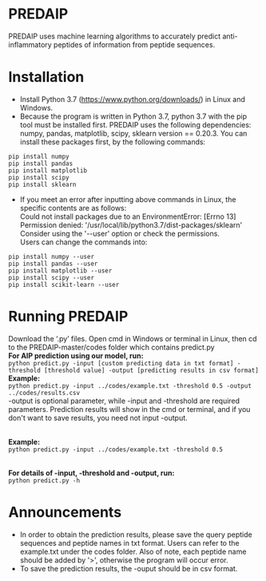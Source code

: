 # PREDAIP
PREDAIP uses machine learning algorithms to accurately predict anti-inflammatory peptides of information from peptide sequences.

# Installation
* Install Python 3.7 (https://www.python.org/downloads/) in Linux and Windows.
* Because the program is written in Python 3.7, python 3.7 with the pip tool must be installed first. PREDAIP uses the following dependencies: numpy, pandas, matplotlib, scipy, sklearn version == 0.20.3. You can install these packages first, by the following commands:
```
pip install numpy
pip install pandas
pip install matplotlib
pip install scipy
pip install sklearn
```
* If you meet an error after inputting above commands in Linux, the specific contents are as follows:
</br>Could not install packages due to an EnvironmentError: [Errno 13] Permission denied: '/usr/local/lib/python3.7/dist-packages/sklearn'
Consider using the '--user' option or check the permissions.
</br>Users can change the commands into:
```
pip install numpy --user
pip install pandas --user
pip install matplotlib --user
pip install scipy --user
pip install scikit-learn --user
```

# Running PREDAIP
Download the ‘.py’ files.
Open cmd in Windows or terminal in Linux, then cd to the PREDAIP-master/codes folder which contains predict.py
</br>**For AIP prediction using our model, run:**
</br>`python predict.py -input [custom predicting data in txt format] -threshold [threshold value] -output [predicting results in csv format]` 
</br>**Example:**
</br>`python predict.py -input ../codes/example.txt -threshold 0.5 -output ../codes/results.csv`
</br>-output is optional parameter, while -input and -threshold are required parameters. Prediction results will show in the cmd or terminal, and if you don't want to save results, you need not input -output.

</br>**Example:**
</br>`python predict.py -input ../codes/example.txt -threshold 0.5`

</br>**For details of -input, -threshold and -output, run:**
</br>`python predict.py -h`

# Announcements
* In order to obtain the prediction results, please save the query peptide sequences and peptide names in txt format. Users can refer to the example.txt under the codes folder. Also of note, each peptide name should be added by '>', otherwise the program will occur error. 
* To save the prediction results, the -ouput should be in csv format.
